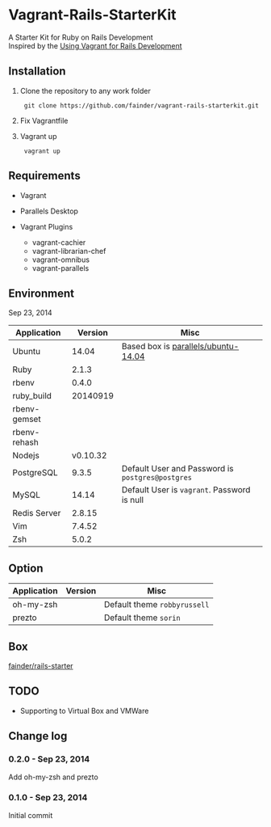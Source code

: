 Vagrant-Rails-StarterKit
========================

A Starter Kit for Ruby on Rails Development  
Inspired by the [Using Vagrant for Rails Development](https://gorails.com/guides/using-vagrant-for-rails-development)

## Installation

1. Clone the repository to any work folder

        git clone https://github.com/fainder/vagrant-rails-starterkit.git

2. Fix Vagrantfile

3. Vagrant up

        vagrant up

## Requirements

- Vagrant

- Parallels Desktop

- Vagrant Plugins
  - vagrant-cachier 
  - vagrant-librarian-chef
  - vagrant-omnibus
  - vagrant-parallels

## Environment
Sep 23, 2014

| Application  | Version  | Misc |
| ------------ | -------- | ---- |
| Ubuntu       | 14.04    | Based box is [parallels/ubuntu-14.04](https://vagrantcloud.com/puphpet/boxes/ubuntu1404-x64) |
| Ruby         | 2.1.3    |      |
| rbenv        | 0.4.0    |      |
| ruby_build   | 20140919 |      |
| rbenv-gemset |          |      |
| rbenv-rehash |          |      |
| Nodejs       | v0.10.32 |      |
| PostgreSQL   | 9.3.5    | Default User and Password is `postgres@postgres` |
| MySQL        | 14.14    | Default User is `vagrant`. Password is null |
| Redis Server | 2.8.15   |      |
| Vim          | 7.4.52   |      |
| Zsh          | 5.0.2    |      |

## Option

| Application  | Version  | Misc |
| ------------ | -------- | ---- |
| oh-my-zsh    |          | Default theme `robbyrussell` |
| prezto       |          | Default theme `sorin` |

## Box
[fainder/rails-starter](https://vagrantcloud.com/fainder/boxes/rails-starter)

## TODO

- Supporting to Virtual Box and VMWare

## Change log

### 0.2.0 - Sep 23, 2014
Add oh-my-zsh and prezto

### 0.1.0 - Sep 23, 2014  
Initial commit
